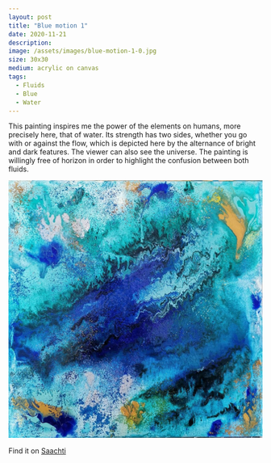 ```yaml
---
layout: post
title: "Blue motion 1"
date: 2020-11-21
description: 
image: /assets/images/blue-motion-1-0.jpg
size: 30x30
medium: acrylic on canvas
tags:
  - Fluids
  - Blue
  - Water
---
```


This painting inspires me the power of the elements on humans, more precisely here, that of water.
Its strength has two sides, whether you go with or against the flow, which is depicted here by the alternance of bright and dark features.
The viewer can also see the universe.
The painting is willingly free of horizon in order to highlight the confusion between both fluids.

<p align="center">
  <img src="/assets/images/blue-motion-1-0.jpg" />
</p>

Find it on [Saachti](https://www.saatchiart.com/art/Painting-Blue-motion-1/1696819/8043051/view)
